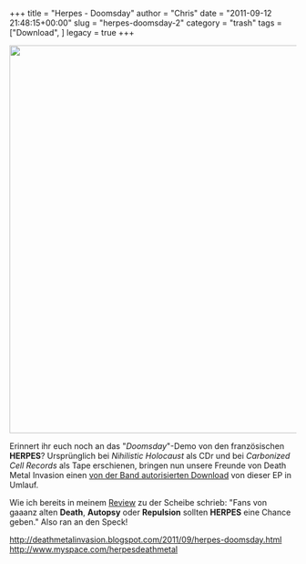 +++
title = "Herpes - Doomsday"
author = "Chris"
date = "2011-09-12 21:48:15+00:00"
slug = "herpes-doomsday-2"
category = "trash"
tags = ["Download", ]
legacy = true
+++

<img src="images//2011/09/Herpes-Doomsday.jpg" alt="" title="Herpes - Doomsday" width="680" height="680" class="alignnone size-full wp-image-6719" />

Erinnert ihr euch noch an das "_Doomsday_"-Demo von den französischen **HERPES**? Ursprünglich bei _Nihilistic Holocaust_ als CDr und bei _Carbonized Cell Records_ als Tape erschienen, bringen nun unsere Freunde von Death Metal Invasion einen <a href="http://deathmetalinvasion.blogspot.com/2011/09/herpes-doomsday.html">von der Band autorisierten Download</a> von dieser EP in Umlauf.

Wie ich bereits in meinem <a href="http://necroslaughter.de/2010/07/herpes-doomsday/">Review</a> zu der Scheibe schrieb: "Fans von gaaanz alten **Death**, **Autopsy** oder **Repulsion** sollten **HERPES** eine Chance geben." Also ran an den Speck!

<a href="http://deathmetalinvasion.blogspot.com/2011/09/herpes-doomsday.html">http://deathmetalinvasion.blogspot.com/2011/09/herpes-doomsday.html</a>
<a href="http://www.myspace.com/herpesdeathmetal">http://www.myspace.com/herpesdeathmetal</a>
